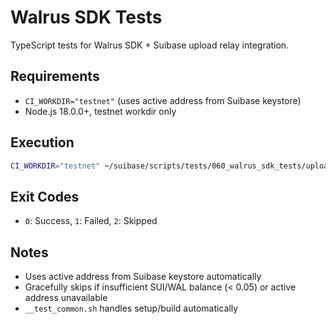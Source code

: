 # Walrus SDK Tests

TypeScript tests for Walrus SDK + Suibase upload relay integration.

## Requirements
- `CI_WORKDIR="testnet"` (uses active address from Suibase keystore)
- Node.js 18.0.0+, testnet workdir only

## Execution
```bash
CI_WORKDIR="testnet" ~/suibase/scripts/tests/060_walrus_sdk_tests/upload-test.sh
```

## Exit Codes
- `0`: Success, `1`: Failed, `2`: Skipped

## Notes
- Uses active address from Suibase keystore automatically
- Gracefully skips if insufficient SUI/WAL balance (< 0.05) or active address unavailable
- `__test_common.sh` handles setup/build automatically